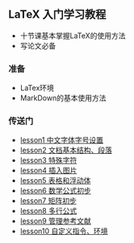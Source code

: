 ## LaTeX 入门学习教程
- 十节课基本掌握LaTeX的使用方法
- 写论文必备
### 准备
- LaTex环境
- MarkDown的基本使用方法
### 传送门
- [lesson1 中文字体字号设置](https://github.com/ooobsidian/learn_latex/blob/master/lesson1/1.tex)
- [lesson2 文档基本结构、段落](https://github.com/ooobsidian/learn_latex/blob/master/lesson2/2.tex)
- [lesson3 特殊字符](https://github.com/ooobsidian/learn_latex/blob/master/lesson3/3.tex)
- [lesson4 插入图片](https://github.com/ooobsidian/learn_latex/blob/master/lesson4/4.tex)
- [lesson5 表格和浮动体](https://github.com/ooobsidian/learn_latex/blob/master/lesson5/5.tex)
- [lesson6 数学公式初步](https://github.com/ooobsidian/learn_latex/blob/master/lesson6/6.tex)
- [lesson7 矩阵初步](https://github.com/ooobsidian/learn_latex/blob/master/lesson7/7.tex)
- [lesson8 多行公式](https://github.com/ooobsidian/learn_latex/blob/master/lesson8/8.tex)
- [lesson9 管理参考文献](https://github.com/ooobsidian/learn_latex/blob/master/lesson9/9.tex)
- [lesson10 自定义指令、环境](https://github.com/ooobsidian/learn_latex/blob/master/lesson10/10.tex)
